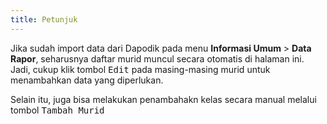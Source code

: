 ```yaml
---
title: Petunjuk
---
```


Jika sudah import data dari Dapodik pada menu **Informasi Umum** > **Data Rapor**, seharusnya daftar murid muncul secara otomatis di halaman ini. Jadi, cukup klik tombol <kbd class="kbd">Edit</kbd> pada masing-masing murid untuk menambahkan data yang diperlukan.

Selain itu, juga bisa melakukan penambahakn kelas secara manual melalui tombol <kbd class="kbd">Tambah Murid</kbd>
